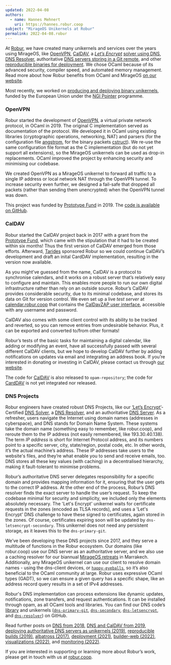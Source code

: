 ```yaml
---
updated: 2022-04-08
authors:
  - name: Hannes Mehnert
    uri: https://hannes.robur.coop
subject: "MirageOS Unikernels at Robur"
permalink: 2022-04-08.robur
---
```


At [Robur](https://robur.coop), we have created many unikernels and services over the years using MirageOS, like [OpenVPN](https://builds.robur.coop/job/openvpn-router/), [CalDAV](https://builds.robur.coop/job/caldav/), a [*Let’s Encrypt*](https://letsencrypt.org/) [solver using DNS](https://builds.robur.coop/job/dns-letsencrypt/), [DNS Resolver](https://builds.robur.coop/job/dns-resolver/), authoritative [DNS servers storing in a Git remote](https://builds.robur.coop/job/dns-primary-git/), and other [reproducible binaries for deployment](https://builds.robur.coop/). We chose OCaml because of its advanced security, compiler speed, and automated memory management. Read more about how Robur benefits from OCaml and MirageOS [on our website](https://robur.coop/Our%20Work/Technology-Employed#OCaml).

Most recently, we worked on [producing and deploying binary unikernels](/blog/deploying-mirageos-robur), funded by the European Union under the [NGI Pointer](https://pointer.ngi.eu) programme.

### OpenVPN

Robur started the development of [OpenVPN](https://openvpn.net/), a virtual private network protocol, in OCaml in 2019. The original C implementation served as documentation of the protocol. We developed it in OCaml using existing libraries (cryptographic operations, networking, NAT) and parsers (for the configuration file [angstrom](https://github.com/inhabitedtype/angstromg), for the binary packets [cstruct](https://github.com/mirage/ocaml-cstruct)). We re-use the same configuration file format as the C implementation (but do not yet support all extensions), so the MirageOS unikernels can be used as drop-in replacements. OCaml improved the project by enhancing security and minimising our codebase.

We created OpenVPN as a MirageOS unikernel to forward all traffic to a single IP address or local network NAT through the OpenVPN tunnel. To increase security even further, we designed a fail-safe that dropped all packets (rather than sending them unencrypted) when the OpenVPN tunnel was down.

This project was funded by [Prototype Fund](https://prototypefund.de) in 2019. The [code is available on GitHub](https://github.com/robur-coop/openvpn).

### CalDAV

Robur started the CalDAV project back in 2017 with a grant from the [Prototype Fund](https://prototypefund.de), which came with the stipulation that it had to be created within six months! Thus the first version of CalDAV emerged from those efforts. Afterward, [Tarides](https://tarides.com) sponsored Robur so we could continue CalDAV’s development and draft an inital CardDAV implementation, resulting in the version now available.

As you might’ve guessed from the name, CalDAV is a protocol to synchronise calendars, and it works on a robust server that’s relatively easy to configure and maintain. This enables more people to run our own digital infrastructure rather than rely on an outside source. Robur’s CalDAV provides considerable security, due to its minimal codebase, and stores its data on Git for version control. We even set up a live *test server* at [calendar.robur.coop](https://calendar.robur.coop) that contains the [CalDavZAP user interface](https://inf-it.com/open-source/clients/caldavzap/), accessible with any username and password.

CalDAV also comes with some client control with its ability to be tracked and reverted, so you can remove entries from undesirable behavior. Plus, it can be exported and converted to/from other formats!

Robur’s tests of the basic tasks for maintaining a digital calendar, like adding or modifying an event, have all successfully passed with several different CalDAV clients, but we hope to develop CalDAV further by adding notifications on updates via email and integrating an address book. If you’re interested in donating or investing in CalDAV, please contact us through [our website](https://robur.coop/).

The code for [CalDAV](https://github.com/robur-coop/caldav) is also released to `opam-repository`; the code for [CardDAV](https://git.robur.coop/linse/carddav) is not yet integrated nor released.

### DNS Projects

Robur engineers have created robust DNS Projects, like our [‘Let’s Encrypt’](https://letsencrypt.org/)-Certified [DNS Solver](https://builds.robur.coop/job/dns-letsencrypt/), a [DNS Resolver](https://builds.robur.coop/job/dns-resolver/), and an authoritative [DNS Server](https://builds.robur.coop/job/dns-primary-git/). As a refresher, users navigate the Internet using domain names (addresses in cyberspace), and DNS stands for Domain Name System. These systems take the domain name (something easy to remember, like robur.coop), and reroute them to the IP address (not easily remembered, like 193.30.40.138). The term *IP address* is short for Internet Protocol address, and its numbers point to a specific server, city, state/region, postal code, etc. In other words, it’s the actual machine’s address. These IP addresses take users to the website's files, and they’re what enable you to send and receive emails, too. DNS stores all these key values (with caching) in a decentralised hierarchy, making it fault-tolerant to minimise problems.

Robur’s authoritative DNS server delegates responsibility for a specific domain and provides mapping information for it, ensuring that the user gets to the correct IP address. At the other end of the process, Robur’s DNS resolver finds the exact server to handle the user’s request. To keep the codebase minimal for security and simplicity, we included only the elements absolutely necessary. The 'Let's Encrypt' unikernel waits for certificate requests in the zones (encoded as TLSA records), and uses a 'Let's Encrypt' DNS challenge to have these signed to certificates, again stored in the zones. Of course, certificates expiring soon will be updated by `dns-letsencrypt-secondary`. This unikernel does not need any persistent storage, as it leaves this to the `dns-primary-git`.

We’ve been developing these DNS projects since 2017, and they serve a multitude of functions in the Robur ecosystem. Our domains (like robur.coop) use our DNS server as an authoritative server, and we also use a caching resolver for our biannual [MirageOS retreats](http://retreat.mirageos.org) in Marrakech. Additionally, any MirageOS unikernel can use our client to resolve domain names - using the dns-client devices, or [`happy-eyeballs`](https://github.com/robur-coop/happy-eyeballs), so it’s also beneficial to the OCaml community at large. Robur uses expressive OCaml types (GADT), so we can ensure a given query has a specific shape, like an address record query results in a set of IPv4 addresses.

Robur's DNS implementation can process extensions like dynamic updates, notifications, zone transfers, and request authentications. It can be installed through opam, as all OCaml tools and libraries. You can find our DNS code’s [library](https://github.com/mirage/ocaml-dns) and unikernels ([`dns-primary-git`](https://github.com/robur-coop/dns-primary-git), [`dns-secondary`](https://github.com/robur-coop/dns-secondary), [`dns-letsencrypt`](https://github.com/robur-coop/dns-letsencrypt-secondary), and [`dns-resolver`](https://git.robur.coop/robur/dns-resolver)) on GitHub.

Read further posts on [DNS from 2018](https://hannes.robur.coop/Posts/DNS), [DNS and CalDAV from 2019](https://hannes.robur.coop/Posts/Summer2019), [deploying authoritative DNS servers as unikernels (2019)](https://hannes.robur.coop/Posts/DnsServer), [reproducible builds (2019)](https://hannes.robur.coop/Posts/ReproducibleOPAM), [albatross (2017)](https://hannes.robur.coop/Posts/VMM), [deployment (2021)](https://hannes.robur.coop/Posts/Deploy),
[builder-web (2022)](https://reynir.dk/posts/2022-03-08-builder-web.html), [visualizations (2022)](https://r7p5.earth/blog/2022-3-7/Builder-web%20visualizations%20at%20Robur), and [monitoring (2022)](https://hannes.robur.coop/Posts/Monitoring).

If you are interested in supporting or learning more about Robur’s work, please get in touch with us at [robur.coop](https://robur.coop/Contact).
